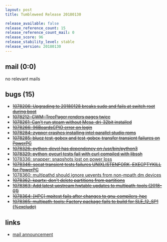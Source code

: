 ```yaml
---
layout: post
title: Tumbleweed Release 20180130

release_available: false
release_reference_count: 15
release_reference_count_mail: 0
release_score: 96
release_stability_level: stable
release_version: 20180130
---
```


## mail (0:0)

no relevant mails

## bugs (15)

<!--more-->

- ~~[1078206: Upgrading to 20180128 breaks sudo and fails at switch root during boot](https://bugzilla.opensuse.org/show_bug.cgi?id=1078206)~~
- ~~[1078212: CWM::TreePager renders pages twice](https://bugzilla.opensuse.org/show_bug.cgi?id=1078212)~~
- ~~[1078261: Can't run steam without Mesa-dri-32bit installed](https://bugzilla.opensuse.org/show_bug.cgi?id=1078261)~~
- ~~[1078266: 96BoardsGPIO error on login](https://bugzilla.opensuse.org/show_bug.cgi?id=1078266)~~
- ~~[1078284: zypper crashes installing intel parallel studio rpms](https://bugzilla.opensuse.org/show_bug.cgi?id=1078284)~~
- ~~[1078285: bluez test-gobex and test-gobex-transfer transient failures on PowerPC](https://bugzilla.opensuse.org/show_bug.cgi?id=1078285)~~
- ~~[1078326: python-devel has dependency on /usr/bin/python3](https://bugzilla.opensuse.org/show_bug.cgi?id=1078326)~~
- ~~[1078329: python-pycurl tests fail with curl compiled with libssh](https://bugzilla.opensuse.org/show_bug.cgi?id=1078329)~~
- [1078336: snapper: snapshots lost on power loss](https://bugzilla.opensuse.org/show_bug.cgi?id=1078336)
- ~~[1078346: socat transient tests failures UNIXLISTENFORK, EXECPTYKILL for PowerPC](https://bugzilla.opensuse.org/show_bug.cgi?id=1078346)~~
- [1078360: multipathd should ignore uevents from non-mpath dm devices](https://bugzilla.opensuse.org/show_bug.cgi?id=1078360)
- ~~[1078362: kpartx: don't delete partitions from partitions](https://bugzilla.opensuse.org/show_bug.cgi?id=1078362)~~
- ~~[1078363: Add latest upstream hwtable updates to multipath-tools (2018-01)](https://bugzilla.opensuse.org/show_bug.cgi?id=1078363)~~
- ~~[1078364: \[HPC\] mpitest fails after changes to gnu-compilers-hpc](https://bugzilla.opensuse.org/show_bug.cgi?id=1078364)~~
- ~~[1078365: multipath-tools: Factory package fails to build for SLE_12_SP1 (%exclude)](https://bugzilla.opensuse.org/show_bug.cgi?id=1078365)~~



## links

- [mail announcement](https://lists.opensuse.org/opensuse-factory/2018-02/msg00000.html)
